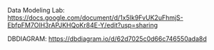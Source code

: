Data Modeling Lab: https://docs.google.com/document/d/1x5Ik9FvUK2uFhmjS-EbfpFM7OlH3rAPJKHQoKr84E-Y/edit?usp=sharing  
  
DBDIAGRAM: https://dbdiagram.io/d/62d7025c0d66c746550ada8d